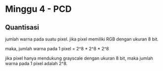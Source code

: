 # Minggu 4 - PCD

## Quantisasi
jumlah warna pada suatu pixel. jika pixel memiliki RGB dengan ukuran 8 bit.

maka, jumlah warna pada 1 pixel = 2^8 * 2^8 * 2^8

jika pixel hanya mendukung grayscale dengan ukuran 8 bit, maka jumlah warna pada 1 pixel adalah 2^8.